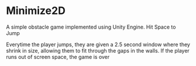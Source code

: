 # Minimize2D
A simple obstacle game implemented using Unity Engine. Hit Space to Jump

Everytime the player jumps, they are given a 2.5 second window where they shrink in size, allowing them to fit through the gaps in the walls.
If the player runs out of screen space, the game is over
